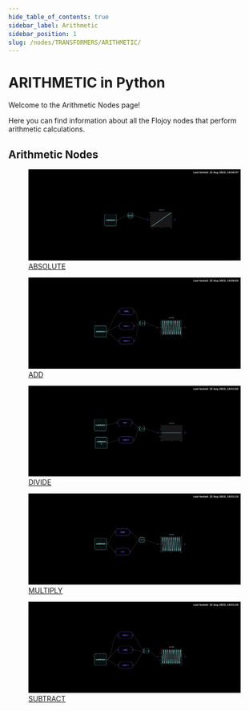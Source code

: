 ```yaml
--- 
hide_table_of_contents: true
sidebar_label: Arithmetic
sidebar_position: 1
slug: /nodes/TRANSFORMERS/ARITHMETIC/
---
```


# ARITHMETIC in Python

Welcome to the Arithmetic Nodes page! 

Here you can find information about all the Flojoy nodes that perform arithmetic calculations.

## Arithmetic Nodes

<div className="flex flex-wrap" style={{ marginLeft: "-55px" }}>

<div className="p-4">
<a href="/nodes/TRANSFORMERS/ARITHMETIC/ABS/">
<figure style={{ width: "200px", height: "200px", objectFit: "scale-down", marginRight: "15px" }}>
<img src="https://github.com/flojoy-ai/docs/blob/main/docs/nodes/TRANSFORMERS/ARITHMETIC/ABS/examples/EX1/output.jpeg" style={{ width: "200px", height: "200px", objectFit: "scale-down", marginRight: "15px" }} />
<figcaption>ABSOLUTE</figcaption>
</figure>
</a></div>

<div className="p-4">
<a href="/nodes/TRANSFORMERS/ARITHMETIC/ADD/">
<figure style={{ width: "200px", height: "200px", objectFit: "scale-down", marginRight: "15px" }}>
<img src="https://github.com/flojoy-ai/docs/blob/main/docs/nodes/TRANSFORMERS/ARITHMETIC/ADD/examples/EX1/output.jpeg" style={{ width: "200px", height: "200px", objectFit: "scale-down", marginRight: "15px" }} />
<figcaption>ADD</figcaption>
</figure>
</a></div>

<div className="p-4">
<a href="/nodes/TRANSFORMERS/ARITHMETIC/DIVIDE/">
<figure style={{ width: "200px", height: "200px", objectFit: "scale-down", marginRight: "15px" }}>
<img src="https://github.com/flojoy-ai/docs/blob/main/docs/nodes/TRANSFORMERS/ARITHMETIC/DIVIDE/examples/EX1/output.jpeg" style={{ width: "200px", height: "200px", objectFit: "scale-down", marginRight: "15px" }} />
<figcaption>DIVIDE</figcaption>
</figure>
</a></div>

<div className="p-4">
<a href="/nodes/TRANSFORMERS/ARITHMETIC/MULTIPLY/">
<figure style={{ width: "200px", height: "200px", objectFit: "scale-down", marginRight: "15px" }}>
<img src="https://github.com/flojoy-ai/docs/blob/main/docs/nodes/TRANSFORMERS/ARITHMETIC/MULTIPLY/examples/EX1/output.jpeg" style={{ width: "200px", height: "200px", objectFit: "scale-down", marginRight: "15px" }} />
<figcaption>MULTIPLY</figcaption>
</figure>
</a></div>

<div className="p-4">
<a href="/nodes/TRANSFORMERS/ARITHMETIC/SUBTRACT/">
<figure style={{ width: "200px", height: "200px", objectFit: "scale-down", marginRight: "15px" }}>
<img src="https://github.com/flojoy-ai/docs/blob/main/docs/nodes/TRANSFORMERS/ARITHMETIC/SUBTRACT/examples/EX1/output.jpeg" style={{ width: "200px", height: "200px", objectFit: "scale-down", marginRight: "15px" }} />
<figcaption>SUBTRACT</figcaption>
</figure>
</a></div>

</div>